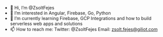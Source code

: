 - 👋 Hi, I’m @ZsoltFejes
- 👀 I’m interested in Angular, Firebase, Go, Python
- 🌱 I’m currently learning Firebase, GCP Integrations and how to build serverless web apps and solutions
- 📫 How to reach me:
      Twitter: @ZsoltFejes
      Email: zsolt.fejes@giliot.com
